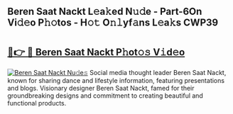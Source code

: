 ## Beren Saat Nackt L𝚎a𝚔ed N𝚞𝚍e - Part-6On Vi𝚍𝚎o P𝚑𝚘tos - H𝚘𝚝 O𝚗𝚕yf𝚊ns L𝚎a𝚔s CWP39

# <h2><a href="http://kf55v8q.oniu.top/?m=Beren+Saat+Nackt">🔗👉 🔴 Beren Saat Nackt P𝚑ot𝚘𝚜 V𝚒d𝚎o</a></h2>

[![Beren Saat Nackt Nu𝚍e𝚜](https://i.imgur.com/0qMVB7G.gif)](http://kf55v8q.oniu.top/?m=Beren+Saat+Nackt)
Social media thought leader Beren Saat Nackt, known for sharing dance and lifestyle information, featuring presentations and blogs. Visionary designer Beren Saat Nackt, famed for their groundbreaking designs and commitment to creating beautiful and functional products.  
